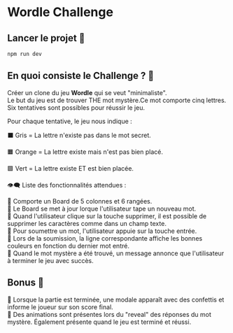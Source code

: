 # Wordle Challenge

## Lancer le projet 🚀

```bash
npm run dev
```

## En quoi consiste le Challenge ? 🧐

Créer un clone du jeu **Wordle** qui se veut "minimaliste".  
Le but du jeu est de trouver THE mot mystère.Ce mot comporte cinq lettres. Six tentatives sont possibles pour réussir le jeu.

Pour chaque tentative, le jeu nous indique :

⬛ Gris = La lettre n'existe pas dans le mot secret.

🟧 Orange = La lettre existe mais n'est pas bien placé.

🟩 Vert = La lettre existe ET est bien placée.

👁️‍🗨️ Liste des fonctionnalités attendues :

📍 Comporte un Board de 5 colonnes et 6 rangées.  
📍 Le Board se met à jour lorque l'utilisateur tape un nouveau mot.  
📍 Quand l'utilisateur clique sur la touche supprimer, il est possible de supprimer les caractères comme dans un champ texte.  
📍 Pour soumettre un mot, l'utilisateur appuie sur la touche entrée.  
📍 Lors de la soumission, la ligne correspondante affiche les bonnes couleurs en fonction du dernier mot entré.  
📍 Quand le mot mystère a été trouvé, un message annonce que l'utilisateur à terminer le jeu avec succès.

## Bonus 🌟

📍 Lorsque la partie est terminée, une modale apparaît avec des confettis et informe le joueur sur son score final.  
📍 Des animations sont présentes lors du "reveal" des réponses du mot mystère. Également présente quand le jeu est terminé et réussi.
